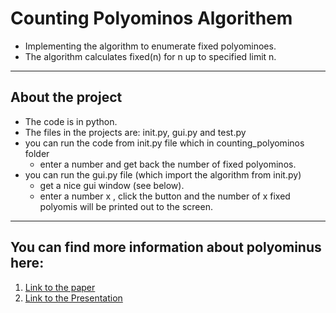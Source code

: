 # Counting Polyominos Algorithem

- Implementing the algorithm to enumerate fixed polyominoes. <br />
- The algorithm calculates fixed(n) for n up to specified limit n. <br />

---

## About the project
- The code is in python.
- The files in the projects are: init.py, gui.py and test.py
- you can run the code from init.py file which in counting_polyominos folder
    - enter a number and get back the number of fixed polyominos.
- you can run the gui.py file (which import the algorithm from init.py)
    - get a nice gui window (see below).
    - enter a number x , click the button and the number of x fixed polyomis will be printed out to the screen.

---

## You can find more information about polyominus here:
1. [Link to the paper](https://github.com/lihip94/countingPolyominos/blob/master/1981-Redelmeier.pdf "Counting polyominoes: yet another attack, D.Hugh Redelmeier [1979]") <br/>
2. [Link to the Presentation](https://github.com/lihip94/countingPolyominos/blob/master/Counting%20Polyominoes%20Lihi.pptx "PowerPoint") <br/>
